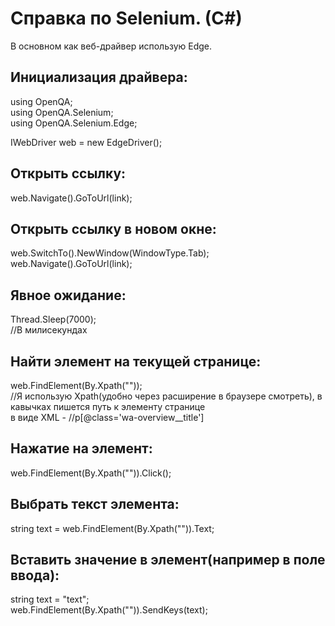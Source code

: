 # Справка по Selenium. (C#)
В основном как веб-драйвер использую Edge.

## Инициализация драйвера:
using OpenQA;<br>
using OpenQA.Selenium;<br>
using OpenQA.Selenium.Edge;<br>

IWebDriver web = new EdgeDriver();

## Открыть ссылку:
web.Navigate().GoToUrl(link);

## Открыть ссылку в новом окне:
web.SwitchTo().NewWindow(WindowType.Tab);<br>
web.Navigate().GoToUrl(link);<br>

## Явное ожидание:
Thread.Sleep(7000);<br>
//В милисекундах

## Найти элемент на текущей странице:
web.FindElement(By.Xpath(""));<br>
//Я использую Xpath(удобно через расширение в браузере смотреть), в кавычках пишется путь к элементу странице<br>
в виде XML - //p[@class='wa-overview__title']

## Нажатие на элемент:
web.FindElement(By.Xpath("")).Click();<br>

## Выбрать текст элемента:
string text = web.FindElement(By.Xpath("")).Text;<br>

## Вставить значение в элемент(например в поле ввода):
string text = "text";<br>
web.FindElement(By.Xpath("")).SendKeys(text);<br>

